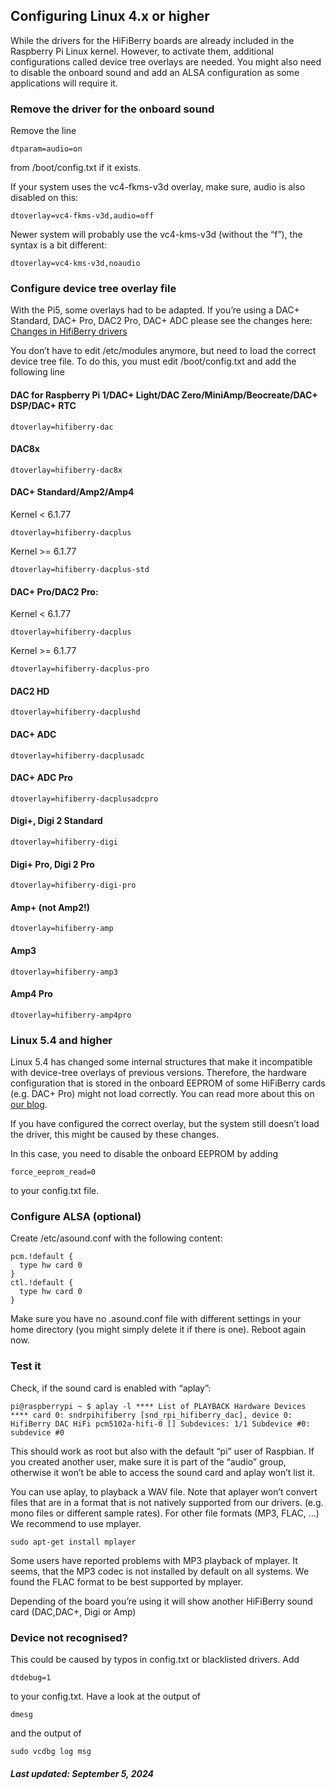 Configuring Linux 4.x or higher
----------

While the drivers for the HiFiBerry boards are already included in the Raspberry Pi Linux kernel. However, to activate them, additional configurations called device tree overlays are needed. You might also need to disable the onboard sound and add an ALSA configuration as some applications will require it.

### Remove the driver for the onboard sound ###

Remove the line

`dtparam=audio=on`

from /boot/config.txt if it exists.

If your system uses the vc4-fkms-v3d overlay, make sure, audio is also disabled on this:

`dtoverlay=vc4-fkms-v3d,audio=off`

Newer system will probably use the vc4-kms-v3d (without the “f”), the syntax is a bit different:

`dtoverlay=vc4-kms-v3d,noaudio`

### Configure device tree overlay file ###

With the Pi5, some overlays had to be adapted. If you’re using a DAC+ Standard, DAC+ Pro, DAC2 Pro, DAC+ ADC please see the changes here: [Changes in HifiBerry drivers](https://www.hifiberry.com/blog/changes-in-hifiberry-drivers/)

You don’t have to edit /etc/modules anymore, but need to load the correct device tree file. To do this, you must edit /boot/config.txt and add the following line

#### DAC for Raspberry Pi 1/DAC+ Light/DAC Zero/MiniAmp/Beocreate/DAC+ DSP/DAC+ RTC ####

`dtoverlay=hifiberry-dac`

#### DAC8x ####

`dtoverlay=hifiberry-dac8x`

#### DAC+ Standard/Amp2/Amp4 ####

Kernel \< 6.1.77

`dtoverlay=hifiberry-dacplus`

Kernel \>= 6.1.77

`dtoverlay=hifiberry-dacplus-std`

#### DAC+ Pro/DAC2 Pro: ####

Kernel \< 6.1.77

`dtoverlay=hifiberry-dacplus`

Kernel \>= 6.1.77

`dtoverlay=hifiberry-dacplus-pro`

#### DAC2 HD ####

`dtoverlay=hifiberry-dacplushd`

#### DAC+ ADC ####

`dtoverlay=hifiberry-dacplusadc`

#### DAC+ ADC Pro ####

`dtoverlay=hifiberry-dacplusadcpro`

#### Digi+, Digi 2 Standard ####

`dtoverlay=hifiberry-digi`

#### Digi+ Pro, Digi 2 Pro ####

`dtoverlay=hifiberry-digi-pro`

#### Amp+ (not Amp2!) ####

`dtoverlay=hifiberry-amp`

#### Amp3 ####

`dtoverlay=hifiberry-amp3`

#### Amp4 Pro ####

`dtoverlay=hifiberry-amp4pro`

###  ###

### Linux 5.4 and higher ###

Linux 5.4 has changed some internal structures that make it incompatible with device-tree overlays of previous versions. Therefore, the hardware configuration that
is stored in the onboard EEPROM of some HiFiBerry cards (e.g. DAC+ Pro) might not load correctly. You can read more about this on [our blog](https://www.hifiberry.com/blog/configuration-changes-in-linux-5-4/).

If you have configured the correct overlay, but the system still doesn’t load the driver, this might be caused by these changes.

In this case, you need to disable the onboard EEPROM by adding

```
force_eeprom_read=0
```

to your config.txt file.

### Configure ALSA (optional) ###

Create /etc/asound.conf with the following content:

```
pcm.!default {
  type hw card 0
}
ctl.!default {
  type hw card 0
}
```

Make sure you have no .asound.conf file with different settings in your home directory (you might simply delete it if there is one). Reboot again now.

### Test it ###

Check, if the sound card is enabled with “aplay”:

`pi@raspberrypi ~ $ aplay -l
**** List of PLAYBACK Hardware Devices **** card 0: sndrpihifiberry [snd_rpi_hifiberry_dac], device 0: HifiBerry DAC HiFi pcm5102a-hifi-0 []
Subdevices: 1/1
Subdevice #0: subdevice #0 `

This should work as root but also with the default “pi” user of Raspbian. If you created another user, make sure it is part of the “audio” group, otherwise it won’t be able to access the sound card and aplay won’t list it.

You can use aplay, to playback a WAV file. Note that aplayer won’t convert files that are in a format that is not natively supported from our drivers. (e.g. mono files or different sample rates). For other file formats (MP3, FLAC, …) We recommend to use mplayer.

`sudo apt-get install mplayer`

Some users have reported problems with MP3 playback of mplayer. It seems, that the MP3 codec is not installed by default on all systems. We found the FLAC format to be best supported by mplayer.

Depending of the board you’re using it will show another HiFiBerry sound card (DAC,DAC+, Digi or Amp)

### Device not recognised? ###

This could be caused by typos in config.txt or blacklisted drivers. Add

`dtdebug=1`

to your config.txt. Have a look at the output of

`dmesg`

and the output of

`sudo vcdbg log msg`

##### Last updated: September 5, 2024 #####

